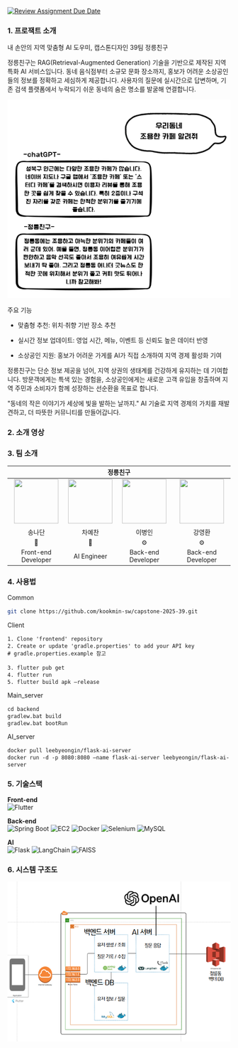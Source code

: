 [![Review Assignment Due Date](https://classroom.github.com/assets/deadline-readme-button-22041afd0340ce965d47ae6ef1cefeee28c7c493a6346c4f15d667ab976d596c.svg)](https://classroom.github.com/a/gFPznrUY)
### 1. 프로잭트 소개

내 손안의 지역 맞춤형 AI 도우미, 캡스톤디자인 39팀 정릉친구

정릉친구는 RAG(Retrieval-Augmented Generation) 기술을 기반으로 제작된 지역 특화 AI 서비스입니다. 동네 음식점부터 소규모 문화 장소까지, 홍보가 어려운 소상공인들의 정보를 정확하고 세심하게 제공합니다. 사용자의 질문에 실시간으로 답변하며, 기존 검색 플랫폼에서 누락되기 쉬운 동네의 숨은 명소를 발굴해 연결합니다.

![Image](./ex.png)

주요 기능

- 맞춤형 추천: 위치·취향 기반 장소 추천

- 실시간 정보 업데이트: 영업 시간, 메뉴, 이벤트 등 신뢰도 높은 데이터 반영

- 소상공인 지원: 홍보가 어려운 가게를 AI가 직접 소개하여 지역 경제 활성화 기여

정릉친구는 단순 정보 제공을 넘어, 지역 상권의 생태계를 건강하게 유지하는 데 기여합니다. 방문객에게는 특색 있는 경험을, 소상공인에게는 새로운 고객 유입을 창출하며 지역 주민과 소비자가 함께 성장하는 선순환을 목표로 합니다.

"동네의 작은 이야기가 세상에 빛을 발하는 날까지."
AI 기술로 지역 경제의 가치를 재발견하고, 더 따뜻한 커뮤니티를 만들어갑니다.

### 2. 소개 영상




### 3. 팀 소개

<div align='center'>
  
<table>
    <thead>
        <tr>
            <th colspan="5"> 정릉친구 </th>
        </tr>
    </thead>
    <tbody>
         <tr>
           <td align='center'><a href="https://github.com/NathnSong" target='_blank'><img src="https://avatars.githubusercontent.com/u/198164727?s=88&v=4" width="100" height="100"></td>
           <td align='center'><a href="https://github.com/3004yechan" target='_blank'><img src="https://avatars.githubusercontent.com/u/62199985?v=4" width="100" height="100"></td>
           <td align='center'><a href="https://github.com/LEEByeongIn" target='_blank'><img src="https://avatars.githubusercontent.com/u/173124103?s=88&v=4" width="100" height="100"></td>
           <td align='center'><a href="https://github.com/KYH-ha" target='_blank'><img src="https://avatars.githubusercontent.com/u/203066826?s=88&v=4" width="100" height="100"></td>
         </tr>
         <tr>
           <td align='center'>송나단</td>
           <td align='center'>차예찬</td>
           <td align='center'>이병인</td>
           <td align='center'>강영환</td>
         </tr>
         <tr>
           <td align='center'>🎨</td>
           <td align='center'>🤖</td>
           <td align='center'>⚙️</td>
           <td align='center'>⚙️</td>
         </tr>
         <tr>
           <td align='center'>Front-end Developer</td>
           <td align='center'>AI Engineer</td>
           <td align='center'>Back-end Developer</td>
           <td align='center'>Back-end Developer</td>
         </tr>
    </tbody>
</table>

</div> 

### 4. 사용법

Common
```bash
git clone https://github.com/kookmin-sw/capstone-2025-39.git
```

Client
<div markdown="1">

    1. Clone 'frontend' repository
    2. Create or update 'gradle.properties' to add your API key
    # gradle.properties.example 참고
    
    3. flutter pub get
    4. flutter run
    5. flutter build apk –release


</div>

Main_server
<div markdown="1">
    
    cd backend
    gradlew.bat build
    gradlew.bat bootRun

</div>

AI_server
<div markdown="1">

    docker pull leebyeongin/flask-ai-server
    docker run -d -p 8080:8080 —name flask-ai-server leebyeongin/flask-ai-server

</div>

### 5. 기술스택

**Front-end**<br>
![Flutter](https://img.shields.io/badge/Flutter-02569B?style=for-the-badge&logo=flutter&logoColor=white)


**Back-end**<br> 
![Spring Boot](https://img.shields.io/badge/SpringBoot-6DB33F?style=for-the-badge&logo=springboot&logoColor=white)
![EC2](https://img.shields.io/badge/AWS_EC2-FF9900?style=for-the-badge&logo=amazonec2&logoColor=white) ![Docker](https://img.shields.io/badge/Docker-2496ED?style=for-the-badge&logo=docker&logoColor=white) ![Selenium](https://img.shields.io/badge/Selenium-43B02A?style=for-the-badge&logoColor=white) ![MySQL](https://img.shields.io/badge/MySQL-4479A1?style=for-the-badge&logo=mysql&logoColor=white)


**AI**<br> 
![Flask](https://img.shields.io/badge/Flask-000000?style=for-the-badge&logo=flask&logoColor=white) ![LangChain](https://img.shields.io/badge/LangChain-00B3EC?style=for-the-badge&logoColor=white)
![FAISS](https://img.shields.io/badge/FAISS-2E9AFE?style=for-the-badge&logoColor=white)

### 6. 시스템 구조도
<img src="./docs/images/system-architecture2.png" width="800"/>


